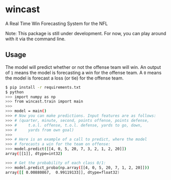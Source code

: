 # wincast

A Real Time Win Forecasting System for the NFL

Note: This package is still under development.
For now, you can play around with it via the
command line.

## Usage

The model will predict whether or not the offense team will win.
An output of `1` means the model is forecasting a win for the offense
team. A `0` means the model is forecast a loss (or tie) for the
offense team.


```sh
$ pip install -r requirements.txt
$ python
>>> import numpy as np
>>> from wincast.train import main
>>>
>>> model = main()
>>> # Now you can make predictions. Input features are as follows:
>>> # (quarter, minute, second, points offense, points defense,
>>> #     t.o.l. offense, t.o.l. defense, yards to go, down,
>>> #     yards from own goal)
>>>
>>> # Here is an example of a call to predict, where the model
>>> # forecasts a win for the team on offense:
>>> model.predict([[4, 0, 5, 20, 7, 3, 2, 1, 2, 20]])
array([[1]], dtype=int32)

>>> # Get the probability of each class 0/1:
>>> model.predict_proba(np.array([[4, 0, 5, 20, 7, 1, 2, 20]]))
array([[ 0.00880867,  0.99119133]], dtype=float32)
```
